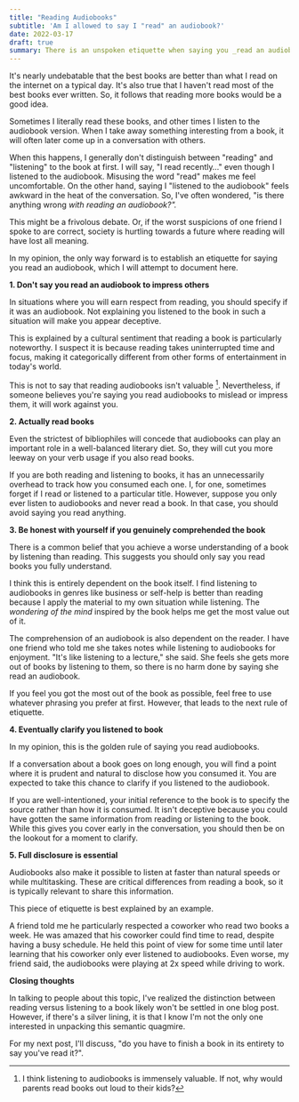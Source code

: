 ```yaml
---
title: "Reading Audiobooks"
subtitle: 'Am I allowed to say I "read" an audiobook?'
date: 2022-03-17
draft: true
summary: There is an unspoken etiquette when saying you _read an audiobook_ that I will attempt to document
---
```


It's nearly undebatable that the best books are better than what I read on the internet on a typical day. It's also true that I haven't read most of the best books ever written. So, it follows that reading more books would be a good idea.

Sometimes I literally read these books, and other times I listen to the audiobook version. When I take away something interesting from a book, it will often later come up in a conversation with others.

When this happens, I generally don't distinguish between "reading" and "listening" to the book at first. I will say, "I read recently…" even though I listened to the audiobook. Misusing the word "read" makes me feel uncomfortable. On the other hand, saying I "listened to the audiobook" feels awkward in the heat of the conversation. So, I've often wondered, "is there anything wrong _with reading an audiobook?"._

This might be a frivolous debate. Or, if the worst suspicions of one friend I spoke to are correct, society is hurtling towards a future where reading will have lost all meaning.

In my opinion, the only way forward is to establish an etiquette for saying you read an audiobook, which I will attempt to document here.

**1. Don't say you read an audiobook to impress others**

In situations where you will earn respect from reading, you should specify if it was an audiobook. Not explaining you listened to the book in such a situation will make you appear deceptive.

This is explained by a cultural sentiment that reading a book is particularly noteworthy. I suspect it is because reading takes uninterrupted time and focus, making it categorically different from other forms of entertainment in today's world.

This is not to say that reading audiobooks isn't valuable [^1]. Nevertheless, if someone believes you're saying you read audiobooks to mislead or impress them, it will work against you.

**2. Actually read books**

Even the strictest of bibliophiles will concede that audiobooks can play an important role in a well-balanced literary diet. So, they will cut you more leeway on your verb usage if you also read books.

If you are both reading and listening to books, it has an unnecessarily overhead to track how you consumed each one. I, for one, sometimes forget if I read or listened to a particular title. However, suppose you only ever listen to audiobooks and never read a book. In that case, you should avoid saying you read anything.

**3. Be honest with yourself if you genuinely comprehended the book**

There is a common belief that you achieve a worse understanding of a book by listening than reading. This suggests you should only say you read books you fully understand.

I think this is entirely dependent on the book itself. I find listening to audiobooks in genres like business or self-help is better than reading because I apply the material to my own situation while listening. The _wondering of the mind_ inspired by the book helps me get the most value out of it.

The comprehension of an audiobook is also dependent on the reader. I have one friend who told me she takes notes while listening to audiobooks for enjoyment. "It's like listening to a lecture," she said. She feels she gets more out of books by listening to them, so there is no harm done by saying she read an audiobook.

If you feel you got the most out of the book as possible, feel free to use whatever phrasing you prefer at first. However, that leads to the next rule of etiquette.

**4. Eventually clarify you listened to book**

In my opinion, this is the golden rule of saying you read audiobooks.

If a conversation about a book goes on long enough, you will find a point where it is prudent and natural to disclose how you consumed it. You are expected to take this chance to clarify if you listened to the audiobook.

If you are well-intentioned, your initial reference to the book is to specify the source rather than how it is consumed. It isn't deceptive because you could have gotten the same information from reading or listening to the book. While this gives you cover early in the conversation, you should then be on the lookout for a moment to clarify.

**5. Full disclosure is essential**

Audiobooks also make it possible to listen at faster than natural speeds or while multitasking. These are critical differences from reading a book, so it is typically relevant to share this information.

This piece of etiquette is best explained by an example.

A friend told me he particularly respected a coworker who read two books a week. He was amazed that his coworker could find time to read, despite having a busy schedule. He held this point of view for some time until later learning that his coworker only ever listened to audiobooks. Even worse, my friend said, the audiobooks were playing at 2x speed while driving to work.

**Closing thoughts**

In talking to people about this topic, I've realized the distinction between reading versus listening to a book likely won't be settled in one blog post. However, if there's a silver lining, it is that I know I'm not the only one interested in unpacking this semantic quagmire.

For my next post, I'll discuss, "do you have to finish a book in its entirety to say you've read it?".

[^1]: I think listening to audiobooks is immensely valuable. If not, why would parents read books out loud to their kids?